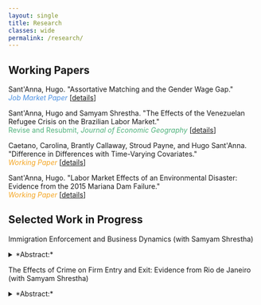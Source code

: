 ```yaml
---
layout: single
title: Research
classes: wide
permalink: /research/
---
```


## Working Papers

Sant'Anna, Hugo. "Assortative Matching and the Gender Wage Gap." <br />
<span style="color:#4a90e2;">*Job Market Paper*</span> [[details](/workingpapers/assortmatch.md)]

Sant'Anna, Hugo and Samyam Shrestha. "The Effects of the Venezuelan Refugee Crisis on the Brazilian Labor Market." <br />
<span style="color:#50b27c;">Revise and Resubmit, *Journal of Economic Geography*</span> [[details](/workingpapers/vzcrisis.md)]

Caetano, Carolina, Brantly Callaway, Stroud Payne, and Hugo Sant'Anna. "Difference in Differences with Time-Varying Covariates."  <br />
<span style="color:#f5a623;">*Working Paper*</span> [[details](/workingpapers/badcontrols.md)]

Sant'Anna, Hugo. "Labor Market Effects of an Environmental Disaster: Evidence from the 2015 Mariana Dam Failure."  <br />
<span style="color:#f5a623;">*Working Paper*</span> [[details](/workingpapers/mariana.md)]


## Selected Work in Progress

Immigration Enforcement and Business Dynamics (with Samyam Shrestha)
<details>
  <summary>*Abstract:*</summary>
  <p>We analyze whether reducing the undocumented immigrant population affects the local business dynamics and the entrepreneurial climate by leveraging the temporal and spatial variation in the implementation of the Secure Communities (SC) program. SC relies on data-sharing between local law enforcement agencies to identify and arrest undocumented immigrants. We find that the SC implementation at the commuting zone level reduced the number of establishments and establishment entries, and increased establishment exits in the construction sector, along with a decrease in job creation. As expected, we find no effect on economic sectors with a traditionally low percentage of immigrant workers. Surprisingly, we also find no significant effects in the agricultural sector. We are currently working on testing four potential mechanisms to explain the effects in the construction sector, which we call the \textit{entrepreneurial drain effect}, the \textit{chilling effect}, the \textit{labor cost effect}, and the \textit{consumption effect} respectively.</p>
</details>

The Effects of Crime on Firm Entry and Exit: Evidence from Rio de Janeiro (with Samyam Shrestha)
<details>
  <summary>*Abstract:*</summary>
  <p>This paper examines the effects of crime on firm entry and exit in the Brazilian city of Rio de Janeiro, using data on the universe of firms and establishments in the city from 2007 to 2017. By spatially locating firms and merging this information with granular neighborhood-level crime data, which includes detailed records of crime type, time, and severity, we investigate how crime influences the local business environment. We address endogeneity and simultaneity issues through an instrumental variable approach, leveraging spatiotemporal variations in the Pacifying Police Unit program that deployed the Brazilian military across Rio de Janeiro neighborhoods in the lead-up to the 2014 FIFA World Cup and 2016 Olympics. We identify neighborhoods with persistently high crime levels that did not receive military intervention to serve as a control group. Our hypothesis is that firms are more likely to enter areas where crime has been reduced and less likely to exit them. We explore heterogeneity at the level of crime type, firm size, industry, and productivity distribution.</p>
</details>


